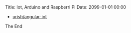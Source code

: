 Title: Iot, Arduino and Raspberri Pi
Date: 2099-01-01 00:00

* [urish/angular-iot](https://github.com/urish/angular-iot)

The End